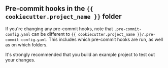 ```{include} ../../../../{{ cookiecutter.project_name }}/docs/contributor_guide/pre_commit_hooks.md
```

## Pre-commit hooks in the `{{ cookiecutter.project_name }}` folder

If you're changing any pre-commit hooks, note that `.pre-commit-config.yaml` can be
different to `{{ cookiecutter.project_name }}/.pre-commit-config.yaml`. This includes
which pre-commit hooks are run, as well as on which folders.

It's strongly recommended that you build an example project to test out your changes.
